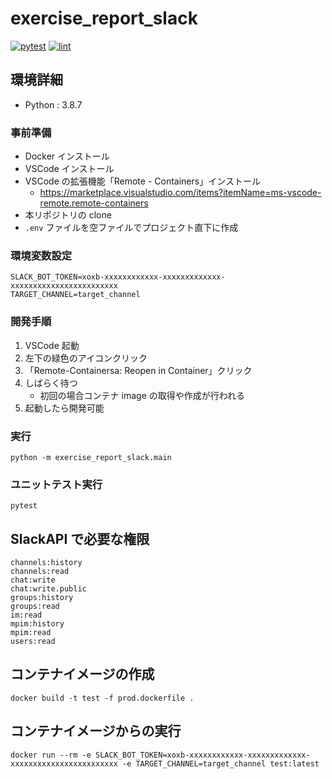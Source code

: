 # exercise_report_slack

[![pytest](https://github.com/yamap55/exercise_report_slack/workflows/pytest/badge.svg?branch=master)](https://github.com/yamap55/exercise_report_slack/actions?query=workflow%3Apytest)
[![lint](https://github.com/yamap55/exercise_report_slack/workflows/lint/badge.svg)](https://github.com/yamap55/exercise_report_slack/actions?query=workflow%3Alint)

## 環境詳細

- Python : 3.8.7

### 事前準備

- Docker インストール
- VSCode インストール
- VSCode の拡張機能「Remote - Containers」インストール
  - https://marketplace.visualstudio.com/items?itemName=ms-vscode-remote.remote-containers
- 本リポジトリの clone
- `.env` ファイルを空ファイルでプロジェクト直下に作成

### 環境変数設定

```
SLACK_BOT_TOKEN=xoxb-xxxxxxxxxxxx-xxxxxxxxxxxxx-xxxxxxxxxxxxxxxxxxxxxxxx
TARGET_CHANNEL=target_channel
```

### 開発手順

1. VSCode 起動
2. 左下の緑色のアイコンクリック
3. 「Remote-Containersa: Reopen in Container」クリック
4. しばらく待つ
   - 初回の場合コンテナ image の取得や作成が行われる
5. 起動したら開発可能

### 実行

```
python -m exercise_report_slack.main
```

### ユニットテスト実行

```
pytest
```

## SlackAPI で必要な権限

```
channels:history
channels:read
chat:write
chat:write.public
groups:history
groups:read
im:read
mpim:history
mpim:read
users:read
```

## コンテナイメージの作成

```
docker build -t test -f prod.dockerfile .
```

## コンテナイメージからの実行

```
docker run --rm -e SLACK_BOT_TOKEN=xoxb-xxxxxxxxxxxx-xxxxxxxxxxxxx-xxxxxxxxxxxxxxxxxxxxxxxx -e TARGET_CHANNEL=target_channel test:latest
```
